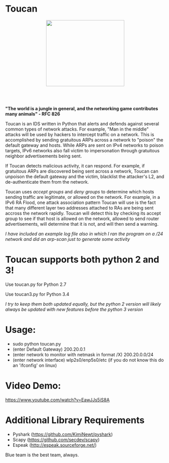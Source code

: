 #                                                           Toucan

<p align="center">
  <img width="247" height="209" src="https://github.com/collinsullivanhub/Toucan/blob/master/toucanlogo2.png">
</p>

<br/>
<br/>

**"The world is a jungle in general, and the networking game contributes many animals" - RFC 826**
 
Toucan is an IDS written in Python that alerts and defends against several common types of network attacks. For example, "Man in the middle" attacks will be used by hackers to intercept traffic on a network. This is accomplished by sending gratuitous ARPs across a network to "poison" the default gateway and hosts. While ARPs are sent on IPv4 networks to poison targets, IPv6 networks also fall victim to impersonation through gratuitous neighbor advertisements being sent.

If Toucan detects malicious activity, it can respond. For example, if gratuitous ARPs are discovered being sent across a network, Toucan can unpoison the default gateway and the victim, blacklist the attacker's L2, and de-authenticate them from the network.

Toucan uses *accept groups* and *deny groups* to determine which hosts sending traffic are legitimate, or allowed on the network. For example, in a IPv6 RA Flood, one attack association pattern Toucan will use is the fact that many different layer two addresses attached to RAs are being sent accross the network rapidly. Toucan will detect this by checking its accept group to see if that host is allowed on the network, allowed to send router advertisements, will determine that it is not, and will then send a warning.

*I have included an example log file also in which I ran the program on a /24 network and did an arp-scan just to generate some activity*

# Toucan supports both python 2 and 3! 
Use toucan.py for Python 2.7

Use toucan3.py for Python 3.4

*I try to keep them both updated equally, but the python 2 version will likely always be updated with new features before the python 3 version*

# Usage:
- sudo python toucan.py 
- (enter Default Gateway) 200.20.0.1
- (enter network to monitor with netmask in format /X) 200.20.0.0/24
- (enter network interface) wlp2s0/enp5s0/etc (if you do not know this do an 'ifconfig' on linux)

# Video Demo:
https://www.youtube.com/watch?v=EawJJs5iS8A

# Additional Library Requirements

- Pyshark (https://github.com/KimiNewt/pyshark)
- Scapy (https://github.com/secdev/scapy)
- Espeak (http://espeak.sourceforge.net/)

Blue team is the best team, always.
